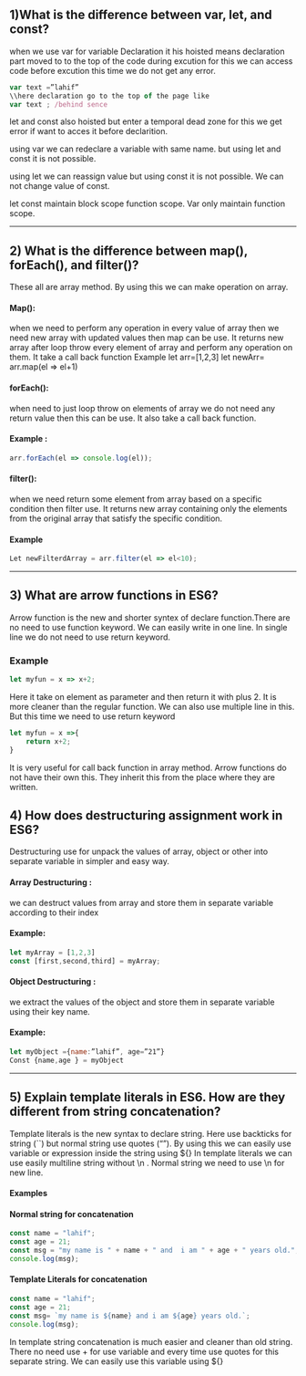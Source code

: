 ## 1)What is the difference between var, let, and const?
when we use var for variable Declaration it his hoisted means declaration part moved to to the top of the code during excution for this we can access code before excution this time we do not get any error.

```js
var text =”lahif”
\\here declaration go to the top of the page like 
var text ; /behind sence
```
let and const also hoisted but enter a temporal dead zone for this we get error if want to acces it before declarition. 

using var we can redeclare a variable with same name. but using let and const it is not possible. 

using let we can reassign value but using const it is not possible. We can not change value of const. 

let const maintain block scope function scope.  Var only maintain function scope.

---

## 2) What is the difference between map(), forEach(), and filter()?
These all are array method. By using this we can make operation on array. 

#### Map(): 
when we need to perform any operation in every value of array then we need new array with updated values then map can be use. It returns new array after loop throw every element of array and perform any operation on them. It take a call back function 
Example 
let arr=[1,2,3]
let newArr= arr.map(el => el+1)


#### forEach():
 when need to just loop throw on elements of array we do not need any return value then this can be use. It also take a call back function. 
#### Example : 
```js
arr.forEach(el => console.log(el));
```


#### filter(): 
when we need return some element from array based on a specific condition then filter use. It returns new array containing only the elements from the original array that satisfy the specific condition.
#### Example

```js
Let newFilterdArray = arr.filter(el => el<10);
```
---
## 3) What are arrow functions in ES6?
Arrow function is the new and shorter syntex of declare function.There are no need to use function keyword. We can easily write in one line. In single line we do not need to use return keyword. 
### Example
```js
let myfun = x => x+2;
```

Here it take on element as parameter and then return it with plus 2. It is more cleaner than the regular function. We can also use multiple line in this. But this time we need to use return keyword
```js
let myfun = x =>{
	return x+2;
} 
```

It is very useful for call back function in array method. Arrow functions do not have their own this. They inherit this  from the place where they are written.


## 4) How does destructuring assignment work in ES6?
Destructuring use for unpack the values of array, object or other into separate variable in simpler and easy way. 


#### Array Destructuring : 
we can destruct values from array and store them in separate variable according to their index 
#### Example:
```js
let myArray = [1,2,3]
const [first,second,third] = myArray;
```

#### Object Destructuring :
 we extract the values of the object and store them in separate variable using their key name.
#### Example:
```js
let myObject ={name:”lahif”, age=”21”}
Const {name,age } = myObject
```
---
## 5) Explain template literals in ES6. How are they different from string concatenation?
Template literals is the new syntax to declare string. Here use backticks for string (``) but normal string use quotes (“”). 
By using this we can easily use variable or expression inside the string using ${}
In template literals we can use easily multiline string without \n . Normal string we need to use \n for new line.

#### Examples
#### Normal string for concatenation 
```js
const name = "lahif";
const age = 21;
const msg = "my name is " + name + " and  i am " + age + " years old.";
console.log(msg);

```

#### Template Literals for concatenation
```js
const name = "lahif";
const age = 21;
const msg= `my name is ${name} and i am ${age} years old.`;
console.log(msg);
```
In template string concatenation is much easier and cleaner than old string. There no need use + for use variable and every time use quotes for this separate string. We can easily use this variable using ${}
